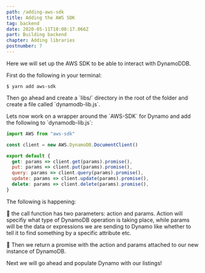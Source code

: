 ```yaml
---
path: /adding-aws-sdk
title: Adding the AWS SDK
tag: backend
date: 2020-05-11T18:08:17.066Z
part: Building backend
chapter: Adding libraries
postnumber: 7
---
```


Here we will set up the AWS SDK to be able to interact with DynamoDDB.

First do the following in your terminal:

```
$ yarn add aws-sdk
```

Then go ahead and create a \`libs/\` directory in the root of the folder and create a file called \`dynamodb-lib.js\`.

Lets now work on a wrapper around the \`AWS-SDK\` for Dynamo and add the following to \`dynamodb-lib.js\`:

```javascript
import AWS from "aws-sdk"

const client = new AWS.DynamoDB.DocumentClient()

export default {
  get: params => client.get(params).promise(),
  put: params => client.put(params).promise(),
  query: params => client.query(params).promise(),
  update: params => client.update(params).promise(),
  delete: params => client.delete(params).promise(),
}
```

The following is happening:

🎯 the call function has two parameters: action and params. Action will specifiy what type of DynamoDB operation is taking place, while params will be the data or expressions we are sending to Dynamo like whether to tell it to find something by a specific attribute etc.

🎯 Then we return a promise with the action and params attached to our new instance of DynamoDB.

Next we will go ahead and populate Dynamo with our listings!
